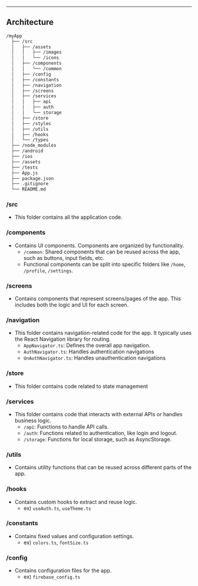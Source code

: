 ---

## Architecture

```bash
/myApp
  ├── /src
  │   ├── /assets
  │   │   ├── /images
  │   │   └── /icons
  │   ├── /components
  │   │   └── /common
  │   ├── /config
  │   ├── /constants
  │   ├── /navigation
  │   ├── /screens
  │   ├── /services
  │   │   ├── api
  │   │   ├── auth
  │   │   └── storage
  │   ├── /store
  │   ├── /styles
  │   ├── /utils
  │   ├── /hooks
  │   └── /types
  ├── /node_modules
  ├── /android
  ├── /ios
  ├── /assets
  ├── /tests
  ├── App.js
  ├── package.json
  ├── .gitignore
  └── README.md
```

### /src

- This folder contains all the application code.

### /components

- Contains UI components. Components are organized by functionality.
  - `/common`: Shared components that can be reused across the app, such as buttons, input fields, etc.
  - Functional components can be split into specific folders like `/home`, `/profile`, `/settings`.

### /screens

- Contains components that represent screens/pages of the app. This includes both the logic and UI for each screen.

### /navigation

- This folder contains navigation-related code for the app. It typically uses the React Navigation library for routing.
  - `AppNavigator.ts`: Defines the overall app navigation.
  - `AuthNavigator.ts`: Handles authentication navigations
  - `UnAuthNavigator.ts`: Handles unauthentication navigations

### /store

- This folder contains code related to state management

### /services

- This folder contains code that interacts with external APIs or handles business logic.
  - `/api`: Functions to handle API calls.
  - `/auth`: Functions related to authentication, like login and logout.
  - `/storage`: Functions for local storage, such as AsyncStorage.

### /utils

- Contains utility functions that can be reused across different parts of the app.

### /hooks

- Contains custom hooks to extract and reuse logic.
  - ex) `useAuth.ts`, `useTheme.ts`

### /constants

- Contains fixed values and configuration settings.
  - ex) `colors.ts`, `fontSize.ts`

### /config

- Contains configuration files for the app.
  - ex) `firebase_config.ts`
